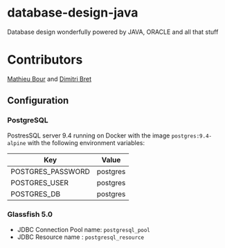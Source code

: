 # database-design-java
Database design wonderfully powered by JAVA, ORACLE and all that stuff

# Contributors

[Mathieu Bour](https://github.com/mathieu-bour) and
[Dimitri Bret](https://github.com/dimitri-bret)

## Configuration

### PostgreSQL
PostresSQL server 9.4 running on Docker with the image `postgres:9.4-alpine` with the following environment variables:

| Key               | Value    |
|-------------------|----------|
| POSTGRES_PASSWORD | postgres |
| POSTGRES_USER	    | postgres |
| POSTGRES_DB       | postgres |

### Glassfish 5.0
- JDBC Connection Pool name: `postgresql_pool`
- JDBC Resource name : `postgresql_resource`
